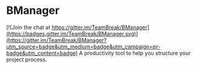 # BManager

[![Join the chat at https://gitter.im/TeamBreak/BManager](https://badges.gitter.im/TeamBreak/BManager.svg)](https://gitter.im/TeamBreak/BManager?utm_source=badge&utm_medium=badge&utm_campaign=pr-badge&utm_content=badge)
A productivity tool to help you structure your project process.